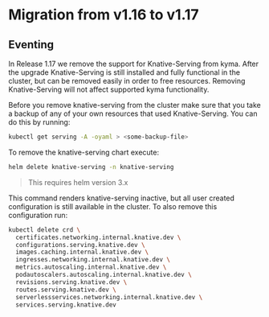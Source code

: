 # Migration from v1.16 to v1.17

## Eventing

In Release 1.17 we remove the support for Knative-Serving from kyma. After the upgrade Knative-Serving is still 
installed and fully functional in the cluster, but can be removed easily in order to free resources. Removing 
Knative-Serving will not affect supported kyma functionality.

Before you remove knative-serving from the cluster make sure that you take a backup of any of your own resources that used 
Knative-Serving. You can do this by running:

```bash
kubectl get serving -A -oyaml > <some-backup-file>
```

To remove the knative-serving chart execute:

```bash
helm delete knative-serving -n knative-serving
``` 
>This requires helm version 3.x

This command renders knative-serving inactive, but all user created configuration is still available in the cluster. 
To also remove this configuration run:

```bash
kubectl delete crd \
  certificates.networking.internal.knative.dev \
  configurations.serving.knative.dev \
  images.caching.internal.knative.dev \
  ingresses.networking.internal.knative.dev \
  metrics.autoscaling.internal.knative.dev \
  podautoscalers.autoscaling.internal.knative.dev \
  revisions.serving.knative.dev \
  routes.serving.knative.dev \
  serverlessservices.networking.internal.knative.dev \
  services.serving.knative.dev
```
